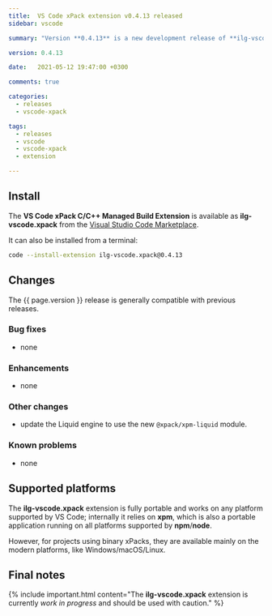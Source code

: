 ```yaml
---
title:  VS Code xPack extension v0.4.13 released
sidebar: vscode

summary: "Version **0.4.13** is a new development release of **ilg-vscode.xpack**; it uses a new version of the liquid engine."

version: 0.4.13

date:   2021-05-12 19:47:00 +0300

comments: true

categories:
  - releases
  - vscode-xpack

tags:
  - releases
  - vscode
  - vscode-xpack
  - extension

---
```


## Install

The **VS Code xPack C/C++ Managed Build Extension** is
available as **ilg-vscode.xpack** from the
[Visual Studio Code Marketplace](https://marketplace.visualstudio.com/items?itemName=ilg-vscode.xpack).

It can also be installed from a terminal:

```sh
code --install-extension ilg-vscode.xpack@0.4.13
```

## Changes

The {{ page.version }} release
is generally compatible with previous releases.

### Bug fixes

- none

### Enhancements

- none

### Other changes

- update the Liquid engine to use the new `@xpack/xpm-liquid` module.

### Known problems

- none

## Supported platforms

The **ilg-vscode.xpack** extension is fully portable and works on any
platform supported by VS Code; internally it relies on **xpm**, which
is also a portable application running on all platforms supported
by **npm**/**node**.

However, for projects using binary xPacks, they are available mainly
on the modern platforms, like Windows/macOS/Linux.

## Final notes

{% include important.html content="The **ilg-vscode.xpack** extension
is currently _work in progress_ and should be used with caution." %}
